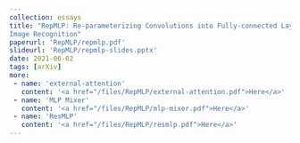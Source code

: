 ```yaml
---
collection: essays
title: "RepMLP: Re-parameterizing Convolutions into Fully-connected Layers for
Image Recognition"
paperurl: 'RepMLP/repmlp.pdf'
slideurl: 'RepMLP/repmlp-slides.pptx'
date: 2021-06-02
tags: [arXiv]
more:
 - name: 'external-attention'
   content: '<a href="/files/RepMLP/external-attention.pdf">Here</a>'
 - name: 'MLP Mixer'
   content: '<a href="/files/RepMLP/mlp-mixer.pdf">Here</a>'
 - name: 'ResMLP'
   content: '<a href="/files/RepMLP/resmlp.pdf">Here</a>'
---
```



